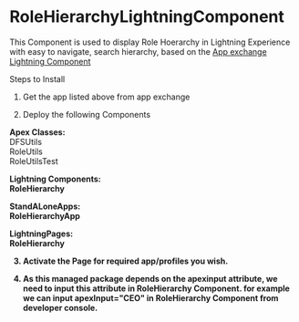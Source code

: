# RoleHierarchyLightningComponent

This Component is used to display Role Hoerarchy in Lightning Experience with easy to navigate, search hierarchy, based on the <a href="https://appexchange.salesforce.com/listingDetail?listingId=a0N30000000q7G6EAI">App exchange Lightning Component</a> 

Steps to Install

1) Get the app listed above from app exchange

2) Deploy the following Components 

  <b>Apex Classes:</b><br/>
  DFSUtils<br/>
  RoleUtils<br/>
  RoleUtilsTest<br/>


  <b>Lightning Components:<br/>
  RoleHierarchy<br/>

  <b>StandALoneApps:<br/>
  RoleHierarchyApp<br/>

  <b>LightningPages:<br/>
  RoleHierarchy<br/>


3) Activate the Page for required app/profiles you wish.

4) As this managed package depends on the apexinput attribute, we need to input this attribute in RoleHierarchy Component.
for example we can input apexInput="CEO" in RoleHierarchy Component from developer console.

